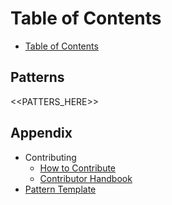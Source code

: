 # Table of Contents

* [Table of Contents](./book/toc.md)

## Patterns

<<PATTERS_HERE>>

## Appendix

* Contributing
  * [How to Contribute](CONTRIBUTING.md)
  * [Contributor Handbook](meta/contributor-handbook.md)
* [Pattern Template](meta/pattern-template.md)
